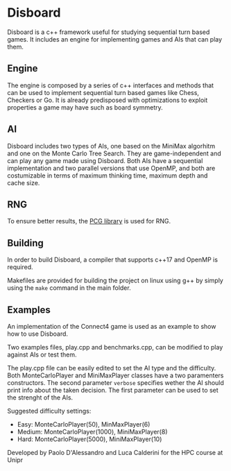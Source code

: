 # Disboard

Disboard is a c++ framework useful for studying sequential turn based games.
It includes an engine for implementing games and AIs that can play them.

## Engine
The engine is composed by a series of c++ interfaces and methods that can be used to implement sequential turn based games like Chess, Checkers or Go.
It is already predisposed with optimizations to exploit properties a game may have such as board symmetry.

## AI

Disboard includes two types of AIs, one based on the MiniMax algorhitm and one on the Monte Carlo Tree Search. They are game-independent and can play any game made using Disboard.
Both AIs have a sequential implementation and two parallel versions that use OpenMP, and both are costumizable in terms of maximum thinking time, maximum depth and cache size.

## RNG

To ensure better results, the [PCG library](https://github.com/imneme/pcg-cpp) is used for RNG.

## Building

In order to build Disboard, a compiler that supports c++17 and OpenMP is required.

Makefiles are provided for building the project on linux using g++ by simply using the `make` command in the main folder.

## Examples

An implementation of the Connect4 game is used as an example to show how to use Disboard.

Two examples files, play.cpp and benchmarks.cpp, can be modified to play against AIs or test them.

The play.cpp file can be easily edited to set the AI type and the difficulty. Both MonteCarloPlayer and MiniMaxPlayer classes have a two paramenters constructors. The second parameter `verbose` specifies wether the AI should print info about the taken decision. The first parameter can be used to set the strenght of the AIs.

Suggested difficulty settings:
 - Easy: MonteCarloPlayer(50), MinMaxPlayer(6)
 - Medium: MonteCarloPlayer(1000), MiniMaxPlayer(8)
 - Hard: MonteCarloPlayer(5000), MiniMaxPlayer(10)
 
Developed by Paolo D'Alessandro and Luca Calderini for the HPC course at Unipr
